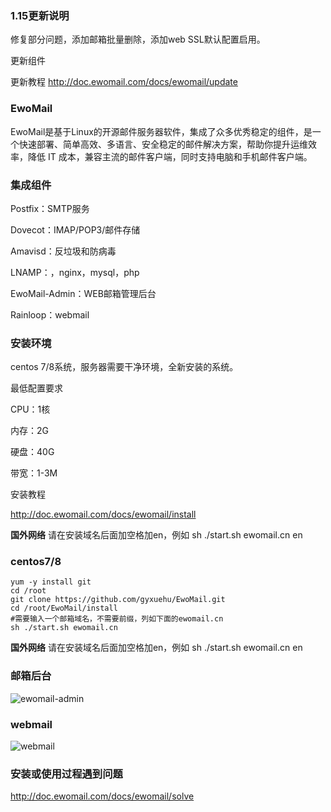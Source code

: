 ### 1.15更新说明

修复部分问题，添加邮箱批量删除，添加web SSL默认配置启用。

更新组件


更新教程
http://doc.ewomail.com/docs/ewomail/update

### EwoMail

EwoMail是基于Linux的开源邮件服务器软件，集成了众多优秀稳定的组件，是一个快速部署、简单高效、多语言、安全稳定的邮件解决方案，帮助你提升运维效率，降低 IT 成本，兼容主流的邮件客户端，同时支持电脑和手机邮件客户端。

### 集成组件


Postfix：SMTP服务

Dovecot：IMAP/POP3/邮件存储

Amavisd：反垃圾和防病毒

LNAMP：，nginx，mysql，php

EwoMail-Admin：WEB邮箱管理后台

Rainloop：webmail

### 安装环境

centos 7/8系统，服务器需要干净环境，全新安装的系统。

最低配置要求

CPU：1核

内存：2G

硬盘：40G

带宽：1-3M

安装教程

http://doc.ewomail.com/docs/ewomail/install

**国外网络** 请在安装域名后面加空格加en，例如  sh ./start.sh ewomail.cn en

### centos7/8

```
yum -y install git
cd /root
git clone https://github.com/gyxuehu/EwoMail.git
cd /root/EwoMail/install
#需要输入一个邮箱域名，不需要前缀，列如下面的ewomail.cn
sh ./start.sh ewomail.cn
```
 **国外网络** 请在安装域名后面加空格加en，例如  sh ./start.sh ewomail.cn en

### 邮箱后台

![ewomail-admin](https://box.kancloud.cn/c362878ba731559b09eae36b7236bde5_1366x609.png "ewomail-admin")

### webmail

![webmail](https://box.kancloud.cn/3de1da2809f14048fb4cb3b32d0408d1_1183x476.png "webmail")


### 安装或使用过程遇到问题

http://doc.ewomail.com/docs/ewomail/solve

